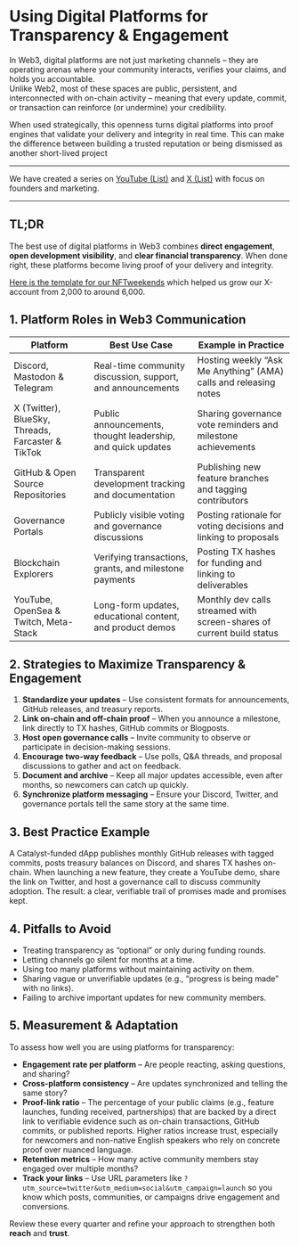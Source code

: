 # Using Digital Platforms for Transparency & Engagement



In Web3, digital platforms are not just marketing channels – they are operating arenas where your community interacts, verifies your claims, and holds you accountable.  
Unlike Web2, most of these spaces are public, persistent, and interconnected with on-chain activity – meaning that every update, commit, or transaction can reinforce (or undermine) your credibility.  

When used strategically, this openness turns digital platforms into proof engines that validate your delivery and integrity in real time. This can make the difference between building a trusted reputation or being dismissed as another short-lived project

---

We have created a series on [YouTube (List)](https://github.com/eucardano/operations-framework/blob/main/reports/f11/FiresideChats.md) and [X (List)](https://github.com/eucardano/operations-framework/blob/main/reports/f11/X-Spaces.md) with focus on founders and marketing.

---



## TL;DR

The best use of digital platforms in Web3 combines **direct engagement**, **open development visibility**, and **clear financial transparency**.
When done right, these platforms become living proof of your delivery and integrity.

[Here is the template for our NFTweekends](https://github.com/eucardano/brandassets/blob/main/templates/NFTweekend.md) which helped us grow our X-account from 2,000 to around 6,000. 



## 1. Platform Roles in Web3 Communication

| Platform                                          | Best Use Case                                               | Example in Practice                                          |
| ------------------------------------------------- | ----------------------------------------------------------- | ------------------------------------------------------------ |
| Discord, Mastodon & Telegram                      | Real-time community discussion, support, and announcements  | Hosting weekly “Ask Me Anything” (AMA) calls and releasing notes |
| X (Twitter), BlueSky, Threads, Farcaster & TikTok | Public announcements, thought leadership, and quick updates | Sharing governance vote reminders and milestone achievements |
| GitHub & Open Source Repositories                 | Transparent development tracking and documentation          | Publishing new feature branches and tagging contributors     |
| Governance Portals                                | Publicly visible voting and governance discussions          | Posting rationale for voting decisions and linking to proposals |
| Blockchain Explorers                              | Verifying transactions, grants, and milestone payments      | Posting TX hashes for  funding and linking to deliverables   |
| YouTube, OpenSea & Twitch, Meta-Stack             | Long-form updates, educational content, and product demos   | Monthly dev calls streamed with screen-shares of current build status |



## 2. Strategies to Maximize Transparency & Engagement

1. **Standardize your updates** – Use consistent formats for announcements, GitHub releases, and treasury reports.
2. **Link on-chain and off-chain proof** – When you announce a milestone, link directly to TX hashes, GitHub commits or Blogposts.
3. **Host open governance calls** – Invite community to observe or participate in decision-making sessions.
4. **Encourage two-way feedback** – Use polls, Q&A threads, and proposal discussions to gather and act on feedback.
5. **Document and archive** – Keep all major updates accessible, even after months, so newcomers can catch up quickly.
6. **Synchronize platform messaging** – Ensure your Discord, Twitter, and governance portals tell the same story at the same time. 



## 3. Best Practice Example

A Catalyst-funded dApp publishes monthly GitHub releases with tagged commits, posts treasury balances on Discord, and shares TX hashes on-chain.
When launching a new feature, they create a YouTube demo, share the link on Twitter, and host a governance call to discuss community adoption.
The result: a clear, verifiable trail of promises made and promises kept.



## 4. Pitfalls to Avoid

- Treating transparency as “optional” or only during funding rounds.
- Letting channels go silent for months at a time.
- Using too many platforms without maintaining activity on them.
- Sharing vague or unverifiable updates (e.g., “progress is being made” with no links).
- Failing to archive important updates for new community members.



## 5. Measurement & Adaptation

To assess how well you are using platforms for transparency:



- **Engagement rate per platform** – Are people reacting, asking questions, and sharing?
- **Cross-platform consistency** – Are updates synchronized and telling the same story?
- **Proof-link ratio** – The percentage of your public claims (e.g., feature launches, funding received, partnerships) that are backed by a direct link to verifiable evidence such as on-chain transactions, GitHub commits, or published reports. Higher ratios increase trust, especially for newcomers and non-native English speakers who rely on concrete proof over nuanced language.
- **Retention metrics** – How many active community members stay engaged over multiple months?
- **Track your links** – Use URL parameters like `?utm_source=twitter&utm_medium=social&utm_campaign=launch` so you know which posts, communities, or campaigns drive engagement and conversions.



Review these every quarter and refine your approach to strengthen both **reach** and **trust**.